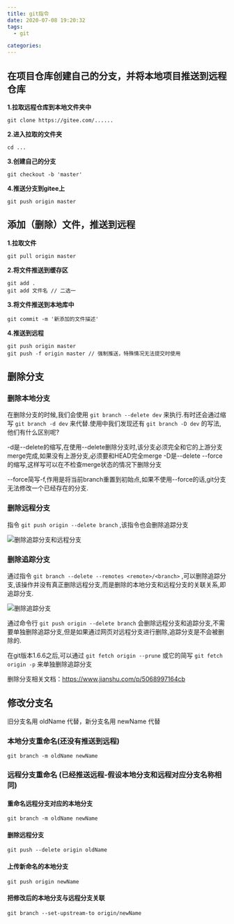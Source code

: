 ```yaml
---
title: git指令
date: 2020-07-08 19:20:32
tags: 
  - git

categories: 
---
```


## 在项目仓库创建自己的分支，并将本地项目推送到远程仓库
**1.拉取远程仓库到本地文件夹中**

```
git clone https://gitee.com/......
```

**2.进入拉取的文件夹**

```
cd ...
```

**3.创建自己的分支**

```
git checkout -b 'master'
```

**4.推送分支到gitee上**

```
git push origin master
```

## 添加（删除）文件，推送到远程
**1.拉取文件**

```
git pull origin master
```

**2.将文件推送到缓存区**

```
git add .
git add 文件名 // 二选一
```

**3.将文件推送到本地库中**

```
git commit -m '新添加的文件描述'
```

**4.推送到远程**

```
git push origin master
git push -f origin master // 强制推送，特殊情况无法提交时使用
```

## 删除分支
### 删除本地分支
在删除分支的时候,我们会使用 `git branch --delete dev` 来执行.有时还会通过缩写 `git branch -d dev` 来代替.使用中我们发现还有 `git branch -D dev` 的写法,他们有什么区别呢?

-d是--delete的缩写,在使用--delete删除分支时,该分支必须完全和它的上游分支merge完成,如果没有上游分支,必须要和HEAD完全merge
-D是--delete --force的缩写,这样写可以在不检查merge状态的情况下删除分支

--force简写-f,作用是将当前branch重置到初始点,如果不使用--force的话,git分支无法修改一个已经存在的分支.

### 删除远程分支

指令 `git push origin --delete branch` ,该指令也会删除追踪分支

![删除追踪分支和远程分支](https://cdn.jsdelivr.net/gh/Melanie618/CDN@v1.2.2/images/git/deleteRemotely.webp)

### 删除追踪分支

通过指令 `git branch --delete --remotes <remote>/<branch>` ,可以删除追踪分支,该操作并没有真正删除远程分支,而是删除的本地分支和远程分支的关联关系,即追踪分支.

![删除追踪分支](https://cdn.jsdelivr.net/gh/Melanie618/CDN@v1.2.2/images/git/deleteTrack.webp)

通过命令行 `git push origin --delete branch` 会删除远程分支和追踪分支,不需要单独删除追踪分支,但是如果通过网页对远程分支进行删除,追踪分支是不会被删除的.

在git版本1.6.6之后,可以通过 `git fetch origin --prune` 或它的简写 `git fetch origin -p` 来单独删除追踪分支

删除分支相关文档：https://www.jianshu.com/p/5068997164cb

## 修改分支名
旧分支名用 oldName 代替，新分支名用 newName 代替
### 本地分支重命名(还没有推送到远程)
`git branch -m oldName newName`
### 远程分支重命名 (已经推送远程-假设本地分支和远程对应分支名称相同)
####  重命名远程分支对应的本地分支
`git branch -m oldName newName`
####  删除远程分支
`git push --delete origin oldName`
####  上传新命名的本地分支
`git push origin newName`
####  把修改后的本地分支与远程分支关联
`git branch --set-upstream-to origin/newName`